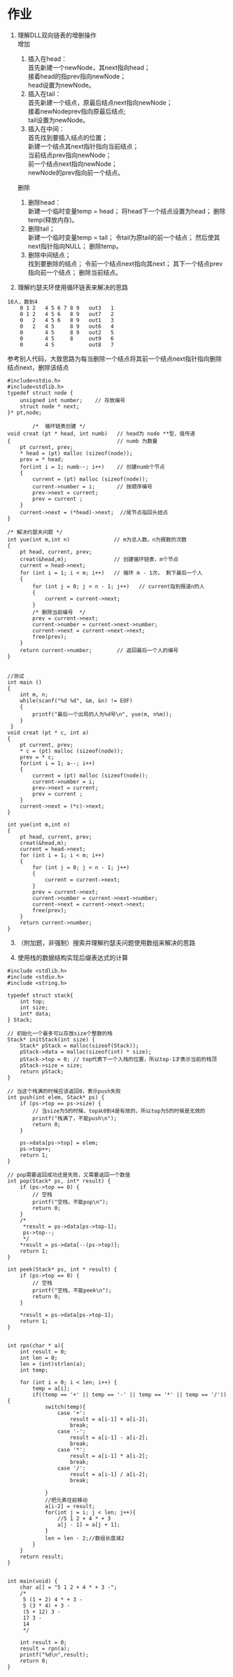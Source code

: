 # 作业

1. 理解DLL双向链表的增删操作<br>
    增加
    1. 插入在head：<br>
        首先新建一个newNode，其next指向head；<br>
        接着head的指prev指向newNode；<br>
        head设置为newNode。<br>
    1. 插入在tail：<br>
        首先新建一个结点，原最后结点next指向newNode；<br>
        接着newNodeprev指向原最后结点;<br>
        tail设置为newNode。<br>
    1. 插入在中间：<br>
        首先找到要插入结点的位置；<br>
        新建一个结点其next指针指向当前结点；<br>
        当前结点prev指向newNode；<br>
        前一个结点next指向newNode；<br>
        newNode的prev指向前一个结点。<br>

    删除
    1. 删除head：<br>
        新建一个临时变量temp = head；
        将head下一个结点设置为head；
        删除temp(释放内存)。
    1. 删除tail；<br>
        新建一个临时变量temp = tail；
        令tail为原tail的前一个结点；
        然后使其next指针指向NULL；
        删除temp。
    1. 删除中间结点；<br>
        找到要删除的结点；
        令前一个结点next指向其next；
        其下一个结点prev指向前一个结点；
        删除当前结点。

2. 理解约瑟夫环使用循环链表来解决的思路
```
10人，数到4
    0 1 2   4 5 6 7 8 9   out3   1
    0 1 2   4 5 6   8 9   out7   2
    0   2   4 5 6   8 9   out1   3
    0   2   4 5     8 9   out6   4
    0       4 5     8 9   out2   5
    0       4 5     8     out9   6
    0       4 5           out8   7
```
参考别人代码，大致思路为每当删除一个结点将其前一个结点next指针指向删除结点next，删除该结点


```
#include<stdio.h>
#include<stdlib.h>
typedef struct node {
	unsigned int number;    // 存放编号
	struct node * next;
}* pt,node;

		/*  循环链表创建 */
void creat (pt * head, int numb)   // head为 node **型，值传递
{								   // numb 为数量
	pt current, prev;
	* head = (pt) malloc (sizeof(node));
	prev = * head;
	for(int i = 1; numb--; i++)    // 创建numb个节点
	{
		current = (pt) malloc (sizeof(node));
		current->number = i;       // 按顺序编号
		prev->next = current;
		prev = current ;
	}
	current->next = (*head)->next;  //尾节点指回头结点
}

/* 解决约瑟夫问题 */
int yue(int m,int n)              // m为总人数，n为报数的次数
{
	pt head, current, prev; 
	creat(&head,m);               // 创建循环链表，m个节点
	current = head->next;
	for (int i = 1; i < m; i++)   // 循环 m - 1次， 剩下最后一个人
	{
		for (int j = 0; j < n - 1; j++)   // current指到报道n的人
		{
			current = current->next;
		}
		/* 删除当前编号  */
		prev = current->next;             
		current->number = current->next->number;
		current->next = current->next->next;
		free(prev);
	}
	return current->number;        // 返回最后一个人的编号
}


//测试
int main ()
{
	int m, n;
	while(scanf("%d %d", &m, &n) != EOF)
	{
		printf("最后一个出局的人为%d号\n", yue(m, n%m));
	}
 } 
void creat (pt * c, int a)
{
	pt current, prev;
	* c = (pt) malloc (sizeof(node));
	prev = * c;
	for(int i = 1; a--; i++)
	{
		current = (pt) malloc (sizeof(node));
		current->number = i;
		prev->next = current;
		prev = current ;
	}
	current->next = (*c)->next;
}

int yue(int m,int n)
{
	pt head, current, prev; 
	creat(&head,m);
	current = head->next;
	for (int i = 1; i < m; i++)
	{
		for (int j = 0; j < n - 1; j++)
		{
			current = current->next;
		}
		prev = current->next;
		current->number = current->next->number;
		current->next = current->next->next;
		free(prev);
	}
	return current->number;
}

```

3. （附加题，非强制）搜索并理解约瑟夫问题使用数组来解决的思路


4. 使用栈的数据结构实现后缀表达式的计算

```
#include <stdlib.h>
#include <stdio.h>
#include <string.h>

typedef struct stack{
    int top;
    int size;
    int* data;
} Stack;

// 初始化一个最多可以存放size个整数的栈
Stack* initStack(int size) {
    Stack* pStack = malloc(sizeof(Stack));
    pStack->data = malloc(sizeof(int) * size);
    pStack->top = 0; // top代表下一个入栈的位置，所以top-1才表示当前的栈顶
    pStack->size = size;
    return pStack;
}

// 当这个栈满的时候应该返回0，表示push失败
int push(int elem, Stack* ps) {
    if (ps->top == ps->size) {
        // 当size为5的时候，top从0到4是有效的，所以top为5的时候是无效的
        printf("栈满了，不能push\n");
        return 0;
    }
    
    ps->data[ps->top] = elem;
    ps->top++;
    return 1;
}

// pop需要返回成功还是失败，又需要返回一个数值
int pop(Stack* ps, int* result) {
    if (ps->top == 0) {
        // 空栈
        printf("空栈，不能pop\n");
        return 0;
    }
    /*
     *result = ps->data[ps->top-1];
     ps->top--;
     */
    *result = ps->data[--(ps->top)];
    return 1;
}

int peek(Stack* ps, int * result) {
    if (ps->top == 0) {
        // 空栈
        printf("空栈，不能peek\n");
        return 0;
    }
    
    *result = ps->data[ps->top-1];
    return 1;
}


int rpn(char * a){
    int result = 0;
    int len = 0;
    len = (int)strlen(a);
    int temp;
            
    for (int i = 0; i < len; i++) {
        temp = a[i];
        if((temp == '+' || temp == '-' || temp == '*' || temp == '/')){
            switch(temp){
                case '+':
                    result = a[i-1] + a[i-2];
                    break;
                case '-':
                    result = a[i-1] - a[i-2];
                    break;
                case '*':
                    result = a[i-1] * a[i-2];
                    break;
                case '/':
                    result = a[i-1] / a[i-2];
                    break;
                    
            }
            //把元素往前移动
            a[i-2] = result;
            for(int j = i; j < len; j++){
                //5 1 2 + 4 * + 3
                a[j - 1] = a[j + 1];
            }
            len = len - 2;//数组长度减2
        }
    }
    return result;
}


int main(void) {
    char a[] = "5 1 2 + 4 * + 3 -";
    /*
     5 (1 + 2) 4 * + 3 -
     5 (3 * 4) + 3 -
     (5 + 12) 3 -
     17 3 -
     14
     */
    
    int result = 0;
    result = rpn(a);
    printf("%d\n",result);
    return 0;
}

```





